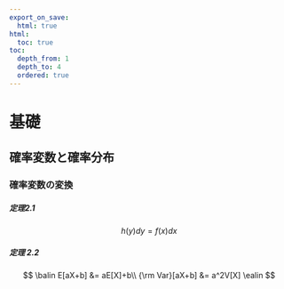 ```yaml
---
export_on_save:
  html: true
html:
  toc: true
toc:
  depth_from: 1
  depth_to: 4
  ordered: true
---
```


# 基礎

## 確率変数と確率分布

### 確率変数の変換

##### 定理2.1

$$
h(y)dy = f(x)dx
$$

##### 定理 2.2

$$
\balin
E[aX+b] &= aE[X]+b\\
{\rm Var}[aX+b] &= a^2V[X]
\ealin
$$